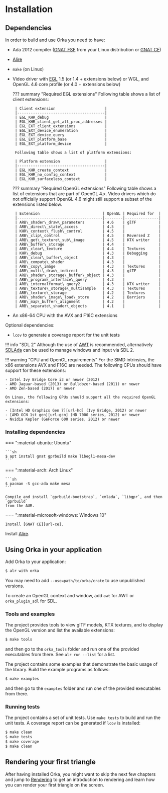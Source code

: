 # Installation

## Dependencies

In order to build and use Orka you need to have:

 * Ada 2012 compiler ([GNAT FSF][url-fsf] from
   your Linux distribution or [GNAT CE][url-ce])

 * [Alire][url-alire]

 * `make` (on Linux)

 * Video driver with [EGL][url-egl] 1.5 (or 1.4 + extensions below) or WGL,
   and OpenGL 4.6 core profile (or 4.0 + extensions below)

    ??? summary "Required EGL extensions"
        Following table shows a list of client extensions:

        | Client extension                      |
        |---------------------------------------|
        | EGL_KHR_debug                         |
        | EGL_KHR_client_get_all_proc_addresses |
        | EGL_EXT_client_extensions             |
        | EGL_EXT_device_enumeration            |
        | EGL_EXT_device_query                  |
        | EGL_EXT_platform_base                 |
        | EGL_EXT_platform_device               |

        Following table shows a list of platform extensions:

        | Platform extension                    |
        |---------------------------------------|
        | EGL_KHR_create_context                |
        | EGL_KHR_no_config_context             |
        | EGL_KHR_surfaceless_context           |

    ??? summary "Required OpenGL extensions"
        Following table shows a list of extensions that are part of OpenGL 4.x.
        Video drivers which do not officially support OpenGL 4.6 might
        still support a subset of the extensions listed below.

        | Extension                            | OpenGL | Required for  |
        |--------------------------------------|--------|---------------|
        | ARB\_shader\_draw\_parameters        | 4.6    | glTF          |
        | ARB\_direct\_state\_access           | 4.5    |               |
        | KHR\_context\_flush\_control         | 4.5    |               |
        | ARB\_clip\_control                   | 4.5    | Reversed Z    |
        | ARB\_get\_texture\_sub\_image        | 4.5    | KTX writer    |
        | ARB\_buffer\_storage                 | 4.4    |               |
        | ARB\_clear\_texture                  | 4.4    | Textures      |
        | KHR\_debug                           | 4.3    | Debugging     |
        | ARB\_clear\_buffer\_object           | 4.3    |               |
        | ARB\_compute\_shader                 | 4.3    |               |
        | ARB\_copy\_image                     | 4.3    | Textures      |
        | ARB\_multi\_draw\_indirect           | 4.3    | glTF          |
        | ARB\_shader\_storage\_buffer\_object | 4.3    |               |
        | ARB\_program\_interface\_query       | 4.3    |               |
        | ARB\_internalformat\_query2          | 4.3    | KTX writer    |
        | ARB\_texture\_storage\_multisample   | 4.3    | Textures      |
        | ARB\_texture\_storage                | 4.2    | Textures      |
        | ARB\_shader\_image\_load\_store      | 4.2    | Barriers      |
        | ARB\_map\_buffer\_alignment          | 4.2    |               |
        | ARB\_separate\_shader\_objects       | 4.1    |               |

 * An x86-64 CPU with the AVX and F16C extensions

Optional dependencies:

 * `lcov` to generate a coverage report for the unit tests

!!! info "SDL 2"
    Although the use of [AWT][url-awt] is recommended, alternatively
    [SDLAda][url-sdlada] can be used to manage windows and input via SDL 2.

!!! warning "CPU and OpenGL requirements"
    For the SIMD intrinsics, the x86 extensions AVX and F16C are needed.
    The following CPUs should have support for these extensions:

    - Intel Ivy Bridge Core i3 or newer (2012)
    - AMD Jaguar-based (2013) or Bulldozer-based (2011) or newer
    - AMD Zen-based (2017) or newer

    On Linux, the following GPUs should support all the required OpenGL extensions:

    - [Intel HD Graphics Gen 7][url-hd] (Ivy Bridge, 2012) or newer
    - [AMD GCN 1st gen][url-gcn] (HD 7000 series, 2012) or newer
    - Nvidia Kepler (GeForce 600 series, 2012) or newer

### Installing dependencies

=== ":material-ubuntu: Ubuntu"

    ```sh
    $ apt install gnat gprbuild make libegl1-mesa-dev
    ```

=== ":material-arch: Arch Linux"

    ```sh
    $ pacman -S gcc-ada make mesa
    ```

    Compile and install `gprbuild-bootstrap`, `xmlada`, `libgpr`, and then `gprbuild`
    from the AUR.

=== ":material-microsoft-windows: Windows 10"

    Install [GNAT CE][url-ce].

Install [Alire][url-alire].

## Using Orka in your application

Add Orka to your application:

```sh
$ alr with orka
```

You may need to add `--use=path/to/orka/crate` to use unpublished versions.

To create an OpenGL context and window, add `awt` for AWT or `orka_plugin_sdl` for SDL.

###  Tools and examples

The project provides tools to view glTF models, KTX textures, and to
display the OpenGL version and list the available extensions:

```sh
$ make tools
```

and then go to the `orka_tools` folder and run one of the provided executables
from there. See `alr run --list` for a list.

The project contains some examples that demonstrate the basic usage of
the library. Build the example programs as follows:

```sh
$ make examples
```

and then go to the `examples` folder and run one of the provided executables
from there.

### Running tests

The project contains a set of unit tests. Use `make tests` to build and
run the unit tests. A coverage report can be generated if `lcov` is installed:

```sh
$ make clean
$ make tests
$ make coverage
$ make clean
```

## Rendering your first triangle

After having installed Orka, you might want to skip the next few chapters
and jump to [Rendering](/rendering) to get an introduction to rendering
and learn how you can render your first triangle on the screen.

  [url-alire]: https://alire.ada.dev/
  [url-awt]: https://github.com/onox/orka/tree/master/awt
  [url-ce]: http://libre.adacore.com/
  [url-fsf]: https://gcc.gnu.org/wiki/GNAT
  [url-sdlada]: https://github.com/Lucretia/sdlada
  [url-egl]: https://www.khronos.org/egl
  [url-gcn]: https://en.wikipedia.org/wiki/Radeon#Feature_overview
  [url-hd]: https://en.wikipedia.org/wiki/Intel_Graphics_Technology#Capabilities
